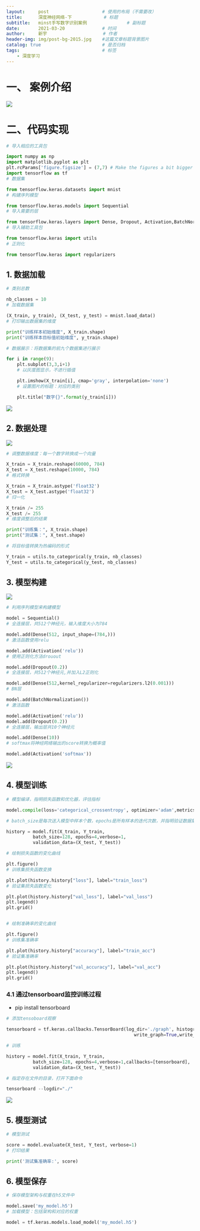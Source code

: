```yaml
---
layout:     post                    # 使用的布局（不需要改）
title:      深度神经网络-下		    # 标题 
subtitle:   minst手写数字识别案例   			# 副标题
date:       2021-03-20              # 时间
author:     新宇                     # 作者
header-img: img/post-bg-2015.jpg    #这篇文章标题背景图片
catalog: true                       # 是否归档
tags:                               # 标签
    - 深度学习
---
```

# 一、 案例介绍
![](https://tva1.sinaimg.cn/large/008eGmZEly1goqklknzqyj30lb0e70zv.jpg)

# 二、代码实现
```python
# 导入相应的工具包

import numpy as np
import matplotlib.pyplot as plt
plt.rcParams['figure.figsize'] = (7,7) # Make the figures a bit bigger
import tensorflow as tf
# 数据集

from tensorflow.keras.datasets import mnist
# 构建序列模型

from tensorflow.keras.models import Sequential
# 导入需要的层

from tensorflow.keras.layers import Dense, Dropout, Activation,BatchNormalization
# 导入辅助工具包

from tensorflow.keras import utils
# 正则化

from tensorflow.keras import regularizers
```
## 1. 数据加载
```python
# 类别总数

nb_classes = 10
# 加载数据集

(X_train, y_train), (X_test, y_test) = mnist.load_data()
# 打印输出数据集的维度

print("训练样本初始维度", X_train.shape)
print("训练样本目标值初始维度", y_train.shape)

# 数据展示：将数据集的前九个数据集进行展示

for i in range(9):
    plt.subplot(3,3,i+1)
    # 以灰度图显示，不进行插值

    plt.imshow(X_train[i], cmap='gray', interpolation='none')
    # 设置图片的标题：对应的类别

    plt.title("数字{}".format(y_train[i]))
```

![](https://tva1.sinaimg.cn/large/008eGmZEly1goqkn9ba57j30ll0m3ad7.jpg)

## 2. 数据处理
![](https://tva1.sinaimg.cn/large/008eGmZEly1goqknka17fj30l50amq6j.jpg)

```python
# 调整数据维度：每一个数字转换成一个向量

X_train = X_train.reshape(60000, 784)
X_test = X_test.reshape(10000, 784)
# 格式转换

X_train = X_train.astype('float32')
X_test = X_test.astype('float32')
# 归一化

X_train /= 255
X_test /= 255
# 维度调整后的结果

print("训练集：", X_train.shape)
print("测试集：", X_test.shape)

# 将目标值转换为热编码的形式

Y_train = utils.to_categorical(y_train, nb_classes)
Y_test = utils.to_categorical(y_test, nb_classes)
```

## 3. 模型构建
![](https://tva1.sinaimg.cn/large/008eGmZEly1goqkpe96frj30k40kaguu.jpg)
```python
# 利用序列模型来构建模型

model = Sequential()
# 全连接层，共512个神经元，输入维度大小为784

model.add(Dense(512, input_shape=(784,)))
# 激活函数使用relu

model.add(Activation('relu')) 
# 使用正则化方法drouout 

model.add(Dropout(0.2))  
# 全连接层，共512个神经元,并加入L2正则化

model.add(Dense(512,kernel_regularizer=regularizers.l2(0.001)))
# BN层

model.add(BatchNormalization())
# 激活函数

model.add(Activation('relu'))
model.add(Dropout(0.2))
# 全连接层，输出层共10个神经元

model.add(Dense(10))
# softmax将神经网络输出的score转换为概率值

model.add(Activation('softmax')) 
```
![](https://tva1.sinaimg.cn/large/008eGmZEly1goqkpzgvbzj30lk0h6mzb.jpg)

## 4. 模型训练
```python
# 模型编译，指明损失函数和优化器，评估指标

model.compile(loss='categorical_crossentropy', optimizer='adam',metrics=['accuracy'])

# batch_size是每次送入模型中样本个数，epochs是所有样本的迭代次数，并指明验证数据集

history = model.fit(X_train, Y_train,
          batch_size=128, epochs=4,verbose=1,
          validation_data=(X_test, Y_test))

# 绘制损失函数的变化曲线

plt.figure()
# 训练集损失函数变换

plt.plot(history.history["loss"], label="train_loss")
# 验证集损失函数变化

plt.plot(history.history["val_loss"], label="val_loss")
plt.legend()
plt.grid()


# 绘制准确率的变化曲线

plt.figure()
# 训练集准确率

plt.plot(history.history["accuracy"], label="train_acc")
# 验证集准确率

plt.plot(history.history["val_accuracy"], label="val_acc")
plt.legend()
plt.grid()
```

### 4.1 通过tensorboard监控训练过程
- pip install tensorboard

```python
# 添加tensoboard观察

tensorboard = tf.keras.callbacks.TensorBoard(log_dir='./graph', histogram_freq=1,
                                                write_graph=True,write_images=True)

# 训练

history = model.fit(X_train, Y_train,
          batch_size=128, epochs=4,verbose=1,callbacks=[tensorboard],
          validation_data=(X_test, Y_test))

# 指定存在文件的目录，打开下面命令

tensorboard --logdir="./"
```
![](https://tva1.sinaimg.cn/large/008eGmZEly1goqkulgl6bj30lg0bodgy.jpg)

## 5. 模型测试
```python
# 模型测试

score = model.evaluate(X_test, Y_test, verbose=1)
# 打印结果

print('测试集准确率:', score)
```

## 6. 模型保存
```python
# 保存模型架构与权重在h5文件中

model.save('my_model.h5')
# 加载模型：包括架构和对应的权重

model = tf.keras.models.load_model('my_model.h5')
```
